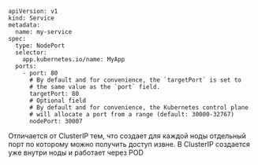 ```shell
apiVersion: v1
kind: Service
metadata:
  name: my-service
spec:
  type: NodePort
  selector:
    app.kubernetes.io/name: MyApp
  ports:
    - port: 80
      # By default and for convenience, the `targetPort` is set to
      # the same value as the `port` field.
      targetPort: 80
      # Optional field
      # By default and for convenience, the Kubernetes control plane
      # will allocate a port from a range (default: 30000-32767)
      nodePort: 30007
```

Отличается от ClusterIP тем, что создает для каждой ноды отдельный порт по которому можно получить доступ извне.
В ClusterIP создается уже внутри ноды и работает через POD
